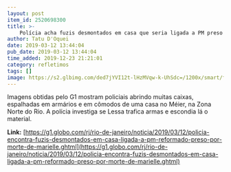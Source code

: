 ```yaml
---
layout: post
item_id: 2520698300
title: >-
    Polícia acha fuzis desmontados em casa que seria ligada a PM preso por morte de Marielle
author: Tatu D'Oquei
date: 2019-03-12 13:44:04
pub_date: 2019-03-12 13:44:04
time_added: 2019-12-23 21:21:01
category: refletimos
tags: []
image: https://s2.glbimg.com/ded7jYVI12t-lHzMVqw-k-UhSdc=/1200x/smart/filters:cover():strip_icc()/s03.video.glbimg.com/x720/7448886.jpg
---
```


Imagens obtidas pelo G1 mostram policiais abrindo muitas caixas, espalhadas em armários e em cômodos de uma casa no Méier, na Zona Norte do Rio. A polícia investiga se Lessa trafica armas e escondia lá o material.

**Link:** [https://g1.globo.com/rj/rio-de-janeiro/noticia/2019/03/12/policia-encontra-fuzis-desmontados-em-casa-ligada-a-pm-reformado-preso-por-morte-de-marielle.ghtml](https://g1.globo.com/rj/rio-de-janeiro/noticia/2019/03/12/policia-encontra-fuzis-desmontados-em-casa-ligada-a-pm-reformado-preso-por-morte-de-marielle.ghtml)

